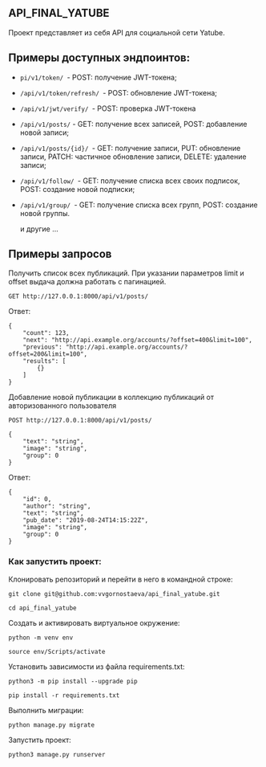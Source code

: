 ## API_FINAL_YATUBE

Проект представляет из себя API для социальной сети Yatube.


## Примеры доступных эндпоинтов:

- `pi/v1/token/ `- POST: получение JWT-токена;
- `/api/v1/token/refresh/ `- POST: обновление JWT-токена;
- `/api/v1/jwt/verify/ `- POST: проверка JWT-токена
- `/api/v1/posts/` - GET: получение всех записей, POST: добавление новой записи;
- `/api/v1/posts/{id}/ `- GET: получение записи, PUT: обновление записи, PATCH: частичное обновление записи, DELETE: удаление записи;
- `/api/v1/follow/ `- GET: получение списка всех своих подписок, POST: создание новой подписки;
- `/api/v1/group/ `- GET: получение списка всех групп, POST: создание новой группы.

  и другие ...

## Примеры запросов 

Получить список всех публикаций. При указании параметров limit и offset выдача должна работать с пагинацией.

`GET http://127.0.0.1:8000/api/v1/posts/`

Ответ:

```
{
    "count": 123,
    "next": "http://api.example.org/accounts/?offset=400&limit=100",
    "previous": "http://api.example.org/accounts/?offset=200&limit=100",
    "results": [
        {}
    ]
}
```

Добавление новой публикации в коллекцию публикаций от авторизованного пользователя 

`POST http://127.0.0.1:8000/api/v1/posts/`

```
{
    "text": "string",
    "image": "string",
    "group": 0
}
```

Ответ:

```
{
    "id": 0,
    "author": "string",
    "text": "string",
    "pub_date": "2019-08-24T14:15:22Z",
    "image": "string",
    "group": 0
}
```

### Как запустить проект:

Клонировать репозиторий и перейти в него в командной строке:

```
git clone git@github.com:vvgornostaeva/api_final_yatube.git
```

```
cd api_final_yatube
```

Cоздать и активировать виртуальное окружение:

```
python -m venv env
```

```
source env/Scripts/activate
```

Установить зависимости из файла requirements.txt:

```
python3 -m pip install --upgrade pip
```

```
pip install -r requirements.txt
```

Выполнить миграции:

```
python manage.py migrate
```

Запустить проект:

```
python3 manage.py runserver
```
